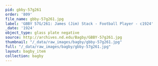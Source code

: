 ```yaml
---
pid: gbby-57g261
order: '809'
file_name: gbby-57g261.jpg
label: 'GBBY 57G/261: James (Jim) Stack - Football Player - c1924'
_date: '1924'
object_type: glass plate negative
source: http://archives.nd.edu/Bagby/GBBY-57g261.jpg
thumbnail: "/_data/raw_images/bagby/gbby-57g261.jpg"
full: "/_data/raw_images/bagby/gbby-57g261.jpg"
layout: bagby_item
collection: bagby
---
```

